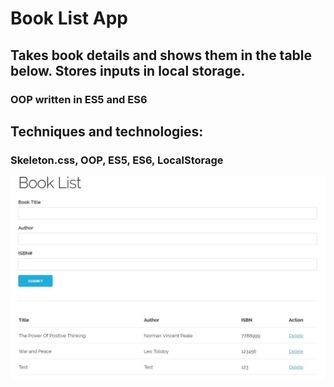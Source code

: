 # Book List App
## Takes book details and shows them in the table below. Stores inputs in local storage.

### OOP written in ES5 and ES6

## Techniques and technologies:

### Skeleton.css, OOP, ES5, ES6, LocalStorage

![Book List App](screenshot.JPG "Book List App")